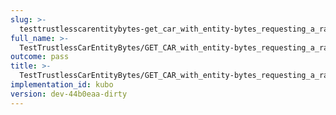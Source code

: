 ```yaml
---
slug: >-
  testtrustlesscarentitybytes-get_car_with_entity-bytes_requesting_a_range_from_the_end_of_a_file_(accept_header)
full_name: >-
  TestTrustlessCarEntityBytes/GET_CAR_with_entity-bytes_requesting_a_range_from_the_end_of_a_file_(Accept_Header)
outcome: pass
title: >-
  TestTrustlessCarEntityBytes/GET_CAR_with_entity-bytes_requesting_a_range_from_the_end_of_a_file_(Accept_Header)
implementation_id: kubo
version: dev-44b0eaa-dirty
---
```


